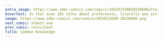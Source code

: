 ```yaml
---
extra_image: https://www.smbc-comics.com/comics/165453198820220606after.png
hovertext: In that econ 101 talks about preferences, literally any action or opinion can be explained as being Econ 101. That's just Econ 101.
image: https://www.smbc-comics.com/comics/1654531699-20220606.png
next_comic: almost-one
prev_comic: consistent
title: Common Knowledge
---
```


